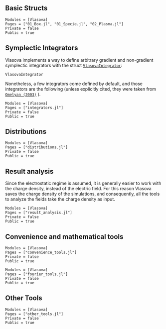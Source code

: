 ## Basic Structs
```@autodocs
Modules = [Vlasova]
Pages = ["01_Box.jl", "01_Specie.jl", "02_Plasma.jl"]
Private = false
Public = true
```

## Symplectic Integrators

Vlasova implements a way to define arbitrary gradient and non-gradient symplectic integrators with the struct [`VlasovaIntegrator`](@ref):

```@docs
VlasovaIntegrator
```

Nonetheless, a few integrators come defined by default, and those integrators are the following (unless explicitly cited, they were taken from [`Omelyan (2003)`](https://www.sciencedirect.com/science/article/pii/S0010465502007543) ).

```@autodocs
Modules = [Vlasova]
Pages = ["integrators.jl"]
Private = false
Public = true
```

## Distributions
```@autodocs
Modules = [Vlasova]
Pages = ["distributions.jl"]
Private = false
Public = true
```

## Result analysis
Since the electrostatic regime is assumed, it is generally easier to work with the charge density, instead of the electric field. For this reason Vlasova saves the charge density of the simulations, and consequently, all the tools to analyze the fields take the charge density as input.

```@autodocs
Modules = [Vlasova]
Pages = ["result_analysis.jl"]
Private = false
Public = true
```

## Convenience and mathematical tools
```@autodocs
Modules = [Vlasova]
Pages = ["convenience_tools.jl"]
Private = false
Public = true
```

```@autodocs
Modules = [Vlasova]
Pages = ["fourier_tools.jl"]
Private = false
Public = true
```

## Other Tools

```@autodocs
Modules = [Vlasova]
Pages = ["other_tools.jl"]
Private = false
Public = true
```

